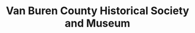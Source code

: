---
layout: repo
title: "Van Buren County Historical Society and Museum"
id: 4115
permalink: repos/4115/
---
